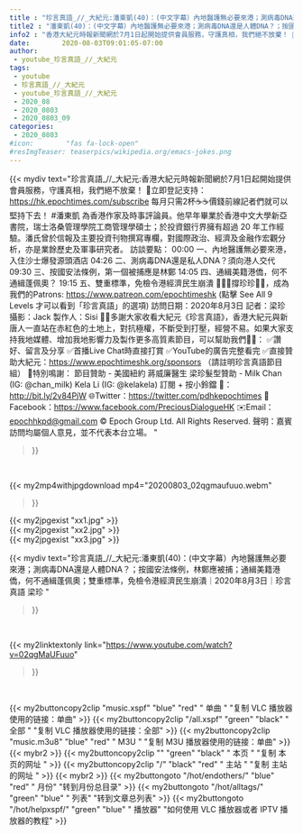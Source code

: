 ```yaml
---
title : "珍言真語_//_大紀元:潘東凱(40)：(中文字幕）內地醫護無必要來港；測病毒DNA還是人體DNA？；按國安法條例，林鄭應被捕；通緝美籍港僑，何不通緝蓬佩奧；雙重標準，免檢令港經濟民生崩潰｜2020年8月3日｜珍言真語 梁珍 "
title2 : "潘東凱(40)：(中文字幕）內地醫護無必要來港；測病毒DNA還是人體DNA？；按國安法條例，林鄭應被捕；通緝美籍港僑，何不通緝蓬佩奧；雙重標準，免檢令港經濟民生崩潰｜2020年8月3日｜珍言真語 梁珍 "
info2 : "香港大紀元時報新聞網於7月1日起開始提供會員服務，守護真相，我們絕不放棄！ 💎立即登記支持：https://hk.epochtimes.com/subscribe 每月只需2杯☕☕價錢前線記者們就可以堅持下去！  #潘東凱 為香港作家及時事評論員。他早年畢業於香港中文大學新亞書院，瑞士洛桑管理學院工商管理學碩士；於投資銀行界擁有超過 20 年工作經驗。潘氏曾於信報及主要投資刊物撰寫專欄，對國際政治、經濟及金融作宏觀分析，亦是業餘歷史及軍事研究者。  訪談要點： 00:00  一、內地醫護無必要來港，入住沙士爆發源頭酒店 04:26  二、測病毒DNA還是私人DNA？須向港人交代 09:30  三、按國安法條例，第一個被捕應是林鄭 14:05  四、通緝美籍港僑，何不通緝蓬佩奧？ 19:15  五、雙重標準，免檢令港經濟民生崩潰  🙋🏼‍♂️撐珍珍💪🏻，成為我們的Patrons: https://www.patreon.com/epochtimeshk  (點擊  See All 9 Levels  才可以看到「珍言真語」的選項)  訪問日期：2020年8月3日  記者：梁珍  攝影：Jack 製作人：Sisi  🙏🏻多謝大家收看大紀元《珍言真語》，香港大紀元與新唐人一直站在赤紅色的土地上，對抗極權，不斷受到打壓，經營不易。如果大家支持我地媒體、增加我地影響力及製作更多高質素節目，可以幫助我們💪🏻： ✅讚好、留言及分享 ✅首播Live Chat時直接打賞 ✅YouTube的廣告完整看完  ✅直接贊助大紀元：https://www.epochtimeshk.org/sponsors （請註明珍言真語節目組）  💐特別鳴謝： 節目贊助 - 美國紐約 蔣威廉醫生 梁珍髮型贊助 - Milk Chan (IG: @chan_milk)   Kela Li (IG: @kelakela)  訂閱 + 按小鈴鐺 🔔：http://bit.ly/2v84PjW 🌐Twitter：https://twitter.com/pdhkepochtimes 👥Facebook：https://www.facebook.com/PreciousDialogueHK ✉️Email：epochhkpd@gmail.com  © Epoch Group Ltd. All Rights Reserved.  聲明：嘉賓訪問均屬個人意見，並不代表本台立場。 "
date:        2020-08-03T09:01:05-07:00
author:
 - youtube_珍言真語_//_大紀元
tags:
 - youtube
 - 珍言真語_//_大紀元
 - youtube_珍言真語_//_大紀元
 - 2020_08
 - 2020_0803
 - 2020_0803_09
categories:
 - 2020_0803
#icon:        "fas fa-lock-open"
#resImgTeaser: teaserpics/wikipedia.org/emacs-jokes.png
---
```


{{< mydiv text="珍言真語_//_大紀元:香港大紀元時報新聞網於7月1日起開始提供會員服務，守護真相，我們絕不放棄！ 💎立即登記支持：https://hk.epochtimes.com/subscribe 每月只需2杯☕☕價錢前線記者們就可以堅持下去！  #潘東凱 為香港作家及時事評論員。他早年畢業於香港中文大學新亞書院，瑞士洛桑管理學院工商管理學碩士；於投資銀行界擁有超過 20 年工作經驗。潘氏曾於信報及主要投資刊物撰寫專欄，對國際政治、經濟及金融作宏觀分析，亦是業餘歷史及軍事研究者。  訪談要點： 00:00  一、內地醫護無必要來港，入住沙士爆發源頭酒店 04:26  二、測病毒DNA還是私人DNA？須向港人交代 09:30  三、按國安法條例，第一個被捕應是林鄭 14:05  四、通緝美籍港僑，何不通緝蓬佩奧？ 19:15  五、雙重標準，免檢令港經濟民生崩潰  🙋🏼‍♂️撐珍珍💪🏻，成為我們的Patrons: https://www.patreon.com/epochtimeshk  (點擊  See All 9 Levels  才可以看到「珍言真語」的選項)  訪問日期：2020年8月3日  記者：梁珍  攝影：Jack 製作人：Sisi  🙏🏻多謝大家收看大紀元《珍言真語》，香港大紀元與新唐人一直站在赤紅色的土地上，對抗極權，不斷受到打壓，經營不易。如果大家支持我地媒體、增加我地影響力及製作更多高質素節目，可以幫助我們💪🏻： ✅讚好、留言及分享 ✅首播Live Chat時直接打賞 ✅YouTube的廣告完整看完  ✅直接贊助大紀元：https://www.epochtimeshk.org/sponsors （請註明珍言真語節目組）  💐特別鳴謝： 節目贊助 - 美國紐約 蔣威廉醫生 梁珍髮型贊助 - Milk Chan (IG: @chan_milk)   Kela Li (IG: @kelakela)  訂閱 + 按小鈴鐺 🔔：http://bit.ly/2v84PjW 🌐Twitter：https://twitter.com/pdhkepochtimes 👥Facebook：https://www.facebook.com/PreciousDialogueHK ✉️Email：epochhkpd@gmail.com  © Epoch Group Ltd. All Rights Reserved.  聲明：嘉賓訪問均屬個人意見，並不代表本台立場。 "
>}}
<br>


{{< my2mp4withjpgdownload mp4="20200803_02qgmaufuuo.webm"
>}}

{{< my2jpgexist "xx1.jpg" >}}<br>
{{< my2jpgexist "xx2.jpg" >}}<br>
{{< my2jpgexist "xx3.jpg" >}}<br>



{{< mydiv text="珍言真語_//_大紀元:潘東凱(40)：(中文字幕）內地醫護無必要來港；測病毒DNA還是人體DNA？；按國安法條例，林鄭應被捕；通緝美籍港僑，何不通緝蓬佩奧；雙重標準，免檢令港經濟民生崩潰｜2020年8月3日｜珍言真語 梁珍 "
>}}
<br>

{{< my2linktextonly link="https://www.youtube.com/watch?v=02qgMaUFuuo"
>}}


<br>

{{< my2buttoncopy2clip "music.xspf"        "blue"   "red"    " 单曲 "  "复制 VLC 播放器使用的链接：单曲" >}} {{< my2buttoncopy2clip "/all.xspf"         "green"  "black"  " 全部 "  "复制 VLC 播放器使用的链接：全部" >}} {{< my2buttoncopy2clip "music.m3u8"        "blue"   "red"    " M3U  "    "复制 M3U 播放器使用的链接：单曲" >}} {{< mybr2 >}} {{< my2buttoncopy2clip ""                  "green"  "black"  " 本页 "    "复制 本页的网址 " >}} {{< my2buttoncopy2clip "/"                 "black"  "red"    " 主站 "    "复制 主站的网址 " >}} {{< mybr2 >}} {{< my2buttongoto      "/hot/endothers/"   "blue"   "red"    " 月份"   "转到月份总目录" >}} {{< my2buttongoto      "/hot/alltags/"     "green"  "blue"   " 列表"   "转到文章总列表" >}} {{< my2buttongoto      "/hot/helpxspf/"    "green"  "blue"   " 播放器" "如何使用 VLC 播放器或者 IPTV 播放器的教程" >}} 
